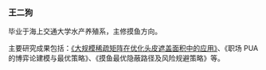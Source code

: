 ### 王二狗

毕业于海上交通大学水产养殖系，主修摸鱼方向。

主要研究成果包括：[《大规模稀疏矩阵在优化头皮遮盖面积中的应用》](https://github.com/ruanqizhen/ruanqizhen/blob/main/sparse_matrix.md)、《职场 PUA 的博弈论建模与最优策略》、《摸鱼最优隐蔽路径及风险规避策略》等。

